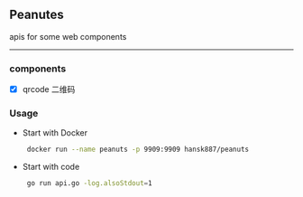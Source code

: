 ## Peanutes 
apis for some web components

---
### components
 - [x] qrcode 二维码

### Usage

- Start with Docker  
    ```bash  
     docker run --name peanuts -p 9909:9909 hansk887/peanuts 
    ```

- Start with code
    ```bash
     go run api.go -log.alsoStdout=1
    ```
